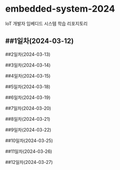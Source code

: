 # embedded-system-2024
IoT 개발자 임베디드 시스템 학습 리포지토리

##1일차(2024-03-12)
- 

##2일차(2024-03-13)


##3일차(2024-03-14)


##4일차(2024-03-15)


##5일차(2024-03-18)


##6일차(2024-03-19)


##7일차(2024-03-20)


##8일차(2024-03-21)


##9일차(2024-03-22)


##10일차(2024-03-25)


##11일차(2024-03-26)


##12일차(2024-03-27)

